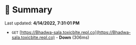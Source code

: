 # 📖 Summary
Last updated: **4/14/2022, 7:31:01 PM**

- `GET` [https://Bhadwa-sala.toxicblte.repl.co](https://Bhadwa-sala.toxicblte.repl.co) - **Down** (306ms)
